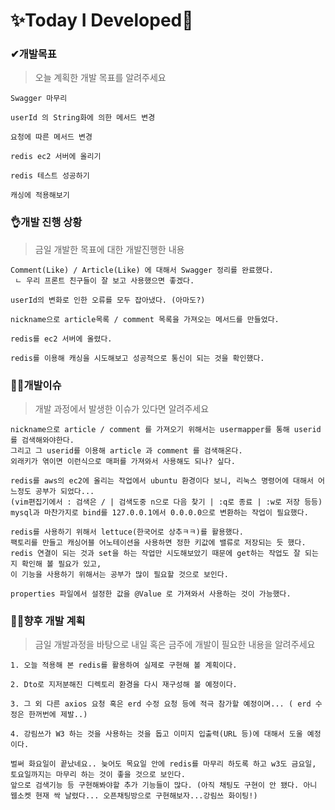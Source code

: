 # ✨Today I Developed🤞



### ✔개발목표

> 오늘 계획한 개발 목표를 알려주세요

```
Swagger 마무리

userId 의 String화에 의한 메서드 변경

요청에 따른 메서드 변경

redis ec2 서버에 올리기

redis 테스트 성공하기 

캐싱에 적용해보기
```





### 👌개발 진행 상황

> 금일 개발한 목표에 대한 개발진행한 내용

```
Comment(Like) / Article(Like) 에 대해서 Swagger 정리를 완료했다.
 ㄴ 우리 프론트 친구들이 잘 보고 사용했으면 좋겠다.

userId의 변화로 인한 오류를 모두 잡아냈다. (아마도?)

nickname으로 article목록 / comment 목록을 가져오는 메서드를 만들었다.

redis를 ec2 서버에 올렸다.
 
redis를 이용해 캐싱을 시도해보고 성공적으로 통신이 되는 것을 확인했다.
```





### 🤷‍♂️개발이슈

> 개발 과정에서 발생한 이슈가 있다면 알려주세요

```
nickname으로 article / comment 를 가져오기 위해서는 usermapper를 통해 userid를 검색해와야한다.
그리고 그 userid를 이용해 article 과 comment 를 검색해온다.
외래키가 엮이면 이런식으로 매퍼를 가져와서 사용해도 되나? 싶다.

redis를 aws의 ec2에 올리는 작업에서 ubuntu 환경이다 보니, 리눅스 명령어에 대해서 어느정도 공부가 되었다...
(vim편집기에서 : 검색은 / | 검색도중 n으로 다음 찾기 | :q로 종료 | :w로 저장 등등)
mysql과 마찬가지로 bind를 127.0.0.1에서 0.0.0.0으로 변환하는 작업이 필요했다.

redis를 사용하기 위해서 lettuce(한국어로 상추ㅋㅋ)를 활용했다.
팩토리를 만들고 캐싱어블 어노테이션을 사용하면 정한 키값에 밸류로 저장되는 듯 했다.
redis 연결이 되는 것과 set을 하는 작업만 시도해보았기 때문에 get하는 작업도 잘 되는 지 확인해 볼 필요가 있고,
이 기능을 사용하기 위해서는 공부가 많이 필요할 것으로 보인다.

properties 파일에서 설정한 값을 @Value 로 가져와서 사용하는 것이 가능했다.
```





### 🐱‍🚀향후 개발 계획

> 금일 개발과정을 바탕으로 내일 혹은 금주에 개발이 필요한 내용을 알려주세요

```
1. 오늘 적용해 본 redis를 활용하여 실제로 구현해 볼 계획이다.

2. Dto로 지저분해진 디렉토리 환경을 다시 재구성해 볼 예정이다.

3. 그 외 다른 axios 요청 혹은 erd 수정 요청 등에 적극 참가할 예정이며... ( erd 수정은 한꺼번에 제발..)

4. 강림쓰가 W3 하는 것을 사용하는 것을 돕고 이미지 입출력(URL 등)에 대해서 도울 예정이다.

벌써 화요일이 끝났네요.. 늦어도 목요일 안에 redis를 마무리 하도록 하고 w3도 금요일, 토요일까지는 마무리 하는 것이 좋을 것으로 보인다.
앞으로 검색기능 등 구현해봐야할 추가 기능들이 많다. (아직 채팅도 구현이 안 됐다. 아니 웹소켓 현재 싹 날렸다... 오픈채팅방으로 구현해보자...강림쓰 화이팅!)
```

